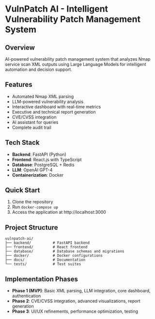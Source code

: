 # VulnPatch AI - Intelligent Vulnerability Patch Management System

## Overview
AI-powered vulnerability patch management system that analyzes Nmap service scan XML outputs using Large Language Models for intelligent automation and decision support.

## Features
- Automated Nmap XML parsing
- LLM-powered vulnerability analysis
- Interactive dashboard with real-time metrics
- Executive and technical report generation
- CVE/CVSS integration
- AI assistant for queries
- Complete audit trail

## Tech Stack
- **Backend**: FastAPI (Python)
- **Frontend**: React.js with TypeScript
- **Database**: PostgreSQL + Redis
- **LLM**: OpenAI GPT-4
- **Containerization**: Docker

## Quick Start
1. Clone the repository
2. Run `docker-compose up`
3. Access the application at http://localhost:3000

## Project Structure
```
vulnpatch-ai/
├── backend/          # FastAPI backend
├── frontend/         # React frontend
├── database/         # Database schemas and migrations
├── docker/           # Docker configurations
├── docs/             # Documentation
└── tests/            # Test suites
```

## Implementation Phases
- **Phase 1 (MVP)**: Basic XML parsing, LLM integration, core dashboard, authentication
- **Phase 2**: CVE/CVSS integration, advanced visualizations, report generation
- **Phase 3**: UI/UX refinements, performance optimization, testing